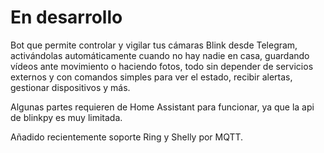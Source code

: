 # En desarrollo

Bot que permite controlar y vigilar tus cámaras Blink desde Telegram, activándolas automáticamente cuando no hay nadie en casa, guardando vídeos ante movimiento o haciendo fotos, todo sin depender de servicios externos y con comandos simples para ver el estado, recibir alertas, gestionar dispositivos y más.

Algunas partes requieren de Home Assistant para funcionar, ya que la api de blinkpy es muy limitada.

Añadido recientemente soporte Ring y Shelly por MQTT.